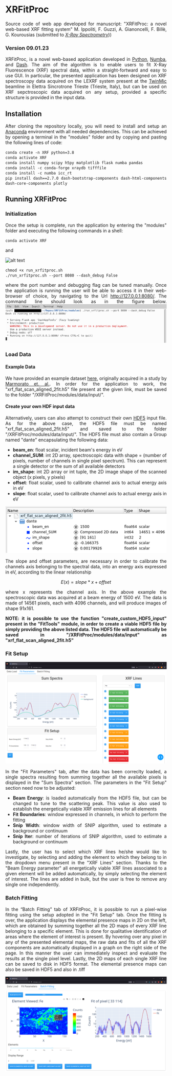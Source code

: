 # XRFitProc
<div align="justify">  
Source code of web app developed for manuscript: "XRFitProc: a novel web-based XRF fitting system" M. Ippoliti, F. Guzzi, A. Gianoncelli, F. Billè, G. Kourousias (submitted to <a href="https://onlinelibrary.wiley.com/journal/10974539"><em>X-Ray Spectrometry</em></a>))

### Version 09.01.23

XRFitProc, is a novel web-based application developed in [Python](https://www.python.org/), [Numba](https://numba.pydata.org/), and [Dash](https://plotly.com/dash/). The aim of the algorithm is to enable users to fit X-Ray Fluorescence (XRF) spectral data, within a straight-fortward and easy to use GUI. In particular, the presented application has been designed on XRF spectroscopy data acquired on the LEXRF system present at the [TwinMic](https://www.elettra.trieste.it/elettra-beamlines/twinmic.html) beamline in Elettra Sincrotrone Trieste (Trieste, Italy), but can be used on XRF sepctroscopic data acquired on any setup, provided a specific structure is provided in the input data. 

## Installation
After cloning the repository locally, you will need to install and setup an [Anaconda](https://www.anaconda.com/products/distribution) environment with all needed dependencies. This can be achieved by opening a terminal in the "modules" folder and by copying and pasting the following lines of code:

```
conda create -n XRF python=3.8
conda activate XRF
conda install numpy scipy h5py matplotlib flask numba pandas
conda install -c conda-forge xraydb tifffile
conda install -c numba icc_rt
pip install dash==2.7.0 dash-bootstrap-components dash-html-components dash-core-components plotly
```

## Running XRFitProc
### Initialization
Once the setup is complete, run the application by entering the "modules" folder and executing the following commands in a shell:
```
conda activate XRF
```
and

![alt text](https://github.com/ElettraSciComp/XRFitProc/blob/main/videos/Initialization.gif)

```
chmod +x run_xrfitproc.sh
./run_xrfitproc.sh --port 8080 --dash_debug False
```
where the port number and debugging flag can be tuned manually. Once the application is running the user will be able to access it in their web-browser of choice, by navigating to the Url http://127.0.0.1:8080/. The command line should look as in the figure below.
<img src=https://github.com/ElettraSciComp/XRFitProc/blob/main/images/run_xrfitproc.png alt="run_xrfitproc"/>


### Load Data
#### Example Data
We have provided an example dataset [here](https://dx.doi.org/10.34965/i10645), originally acquired in a study by [Marmorato et. al.](https://doi.org/10.1016/j.toxlet.2011.08.026). In order for the application to work, the "xrf_flat_scan_aligned_2fit.h5" file present at the given link, must be saved to the folder "/XRFitProc/modules/data/input/".


#### Create your own HDF input data
Alternatively, users can also attempt to construct their own [HDF5](https://www.hdfgroup.org/solutions/hdf5/) input file. As for the above case, the HDF5 file must be named "xrf_flat_scan_aligned_2fit.h5" and saved to the folder "/XRFitProc/modules/data/input/". The HDF5 file must also contain a Group named "dante" encapsulating the following data:
 * **beam_en**: float scalar, incident beam's energy in eV 
 * **channel_SUM**: int 2D array, spectroscopic data with shape = (number of pixels, number of channels in single pixel spectrum). This can represent a single detector or the sum of all available detectors 
 * **im_shape**: int 2D array or int tuple, the 2D image shape of the scanned object (x pixels, y pixels) 
 * **offset**: float scalar, used to calibrate channel axis to actual energy axis in eV 
 * **slope**: float scalar, used to calibrate channel axis to actual energy axis in eV

<div align="center"><img src=https://github.com/ElettraSciComp/XRFitProc/blob/main/images/data_structure.png alt="data_structure"/></div>

The slope and offset parameters, are necessary in order to calibrate the channels axis belonging to the spectral data, into an energy axis expressed in eV, according to the linear relationship 

$$E(x) = slope*x + offset$$

where x represents the channel axis. In the above example the spectroscopic data was acquired at a beam energy of 1500 eV. The data is made of 14561 pixels, each with 4096 channels, and will produce images of shape 91x161.

**NOTE: it is possible to use the function "create_custom_HDF5_input" present in the "FitTools" module, in order to create a viable HDF5 file by simply providing the above listed data. The HDF5 file will automatically be saved in "/XRFitProc/modules/data/input" as "xrf_flat_scan_aligned_2fit.h5"**


### Fit Setup
<img src=https://github.com/ElettraSciComp/XRFitProc/blob/main/images/GUI.png alt="data_structure"/>

In the "Fit Parameters" tab, after the data has been correclty loaded, a single spectra resulting from summing together all the available pixels is displayed in the "Sum Spectra" section. The parameters in the "Fit Setup" section need now to be adjusted:
* **Beam Energy**: is loaded automatically from the HDF5 file, but can be changed to tune to the scattering peak. This value is also used to establish the energetically viable XRF emission lines for all elements
* **Fit Boundaries**: window expressed in channels, in which to perform the fitting
* **Snip Width**: window width of SNIP algorithm, used to estimate a background or continuum 
* **Snip Iter**: number of iterations of SNIP algorithm, used to estimate a background or continuum
 
Lastly, the user has to select which XRF lines he/she would like to investigate, by selecting and adding the element to which they belong to in the dropdown menu present in the "XRF Lines" section. Thanks to the "Beam Energy parameter" all energetically viable XRF lines associated to a given element will be added automatically, by simply selecting the element of interest. The lines are added in bulk, but the user is free to remove any single one independently.

### Batch Fitting
In the “Batch Fitting” tab of XRFitProc, it is possible to run a pixel-wise fitting using the setup adopted in the "Fit Setup" tab. Once the fitting is over, the application displays the elemental presence maps in 2D on the left, which are obtained by summing together all the 2D maps of every XRF line belonging to a specific element. This is done for qualitative identification of areas where the element of interest is present. By hovering over any pixel in any of the presented elemental maps, the raw data and fits of all the XRF components are automatically displayed in a graph on the right side of the page. In this manner the user can immediately inspect and evaluate the results at the single pixel level. Lastly, the 2D maps of each single XRF line can be saved to disk in HDF5 format. The elemental presence maps can also be saved in HDF5 and also in .tiff 

<img src=https://github.com/ElettraSciComp/XRFitProc/blob/main/images/BF_res.png alt="BF_res"/>

</div>
